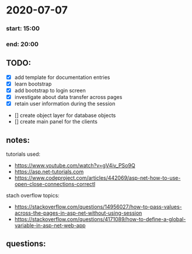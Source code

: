 # 2020-07-07

### start: 15:00

### end: 20:00

## TODO:
- [x] add template for documentation entries
- [x] learn bootstrap
- [x] add bootstrap to login screen
- [x] investigate about data transfer across pages 
- [x] retain user information during the session
- [] create object layer for database objects
- [] create main panel for the clients 

## notes:
tutorials used:
- https://www.youtube.com/watch?v=gV4iv_PSo9Q
- https://asp.net-tutorials.com
- https://www.codeproject.com/articles/442069/asp-net-how-to-use-open-close-connections-correctl

stach overflow topics:
- https://stackoverflow.com/questions/14956027/how-to-pass-values-across-the-pages-in-asp-net-without-using-session
- https://stackoverflow.com/questions/4171089/how-to-define-a-global-variable-in-asp-net-web-app

## questions: